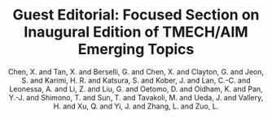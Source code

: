 ---
collection: journal
permalink: /publications/Chen2020TMECH
pubtype: journal 
title: "Guest Editorial: Focused Section on Inaugural Edition of TMECH/AIM Emerging Topics" 
author: "Chen, X. and Tan, X. and Berselli, G. and Chen, X. and Clayton, G. and Jeon, S. and Karimi, H. R. and Katsura, S. and Kober, J. and Lan, C.-C. and Leonessa, A. and Li, Z. and Liu, G. and Oetomo, D. and Oldham, K. and Pan, Y.-J. and Shimono, T. and Sun, T. and Tavakoli, M. and Ueda, J. and Vallery, H. and Xu, Q. and Yi, J. and Zhang, L. and Zuo, L." 
year: 2020
avenue: IEEE/ASME Transactions on Mechatronics 
url:  
pages: 1695-1697 
code:  
video:  
abstract: 
---